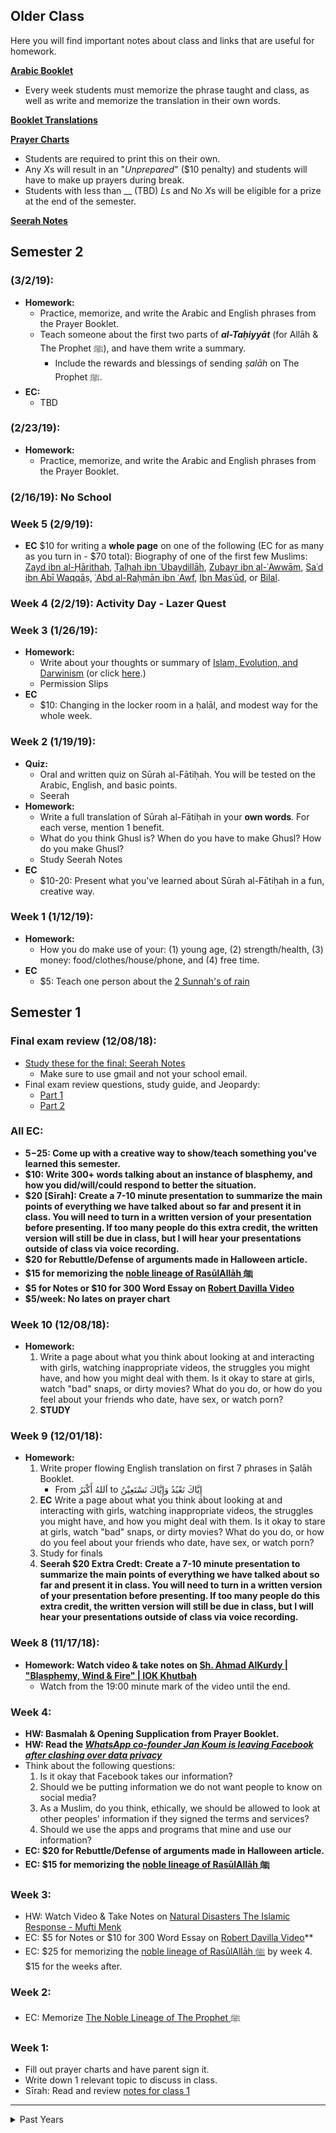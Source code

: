 ## Older Class
Here you will find important notes about class and links that are useful for homework. 

[**Arabic Booklet**](https://docs.google.com/document/d/1ytobjRGs8uK-O9xW1yqGiOJsly1gxuhGZsSK0El91KU/edit?usp=sharing)
- Every week students must memorize the phrase taught and class, as well as write and memorize the translation in their own words.

[**Booklet Translations**](https://docs.google.com/document/d/1ysXfgmkbDl2Qxi-9qAF0cWtt8Ucs8E9AveciSaWdFxs/edit?usp=sharing)

[**Prayer Charts**](https://docs.google.com/document/d/10r8J-O0p6TzG5Q4ko5ecl6XaQtnzPT-dc2YyPzZ4t1U/edit?usp=sharing)
- Students are required to print this on their own.
- Any *X*s will result in an "*Unprepared*" ($10 penalty) and students will have to make up prayers during break.
- Students with less than __ (TBD) *L*s and No *X*s will be eligible for a prize at the end of the semester.

[**Seerah Notes**](https://drive.google.com/open?id=1y8WXmSZhqnDGLrPU1MNW18L4yP7t87IV)

## Semester 2

### (3/2/19):
- **Homework:**
     - Practice, memorize, and write the Arabic and English phrases from the Prayer Booklet.
     - Teach someone about the first two parts of ***al-Taḥiyyāt*** (for Allāh & The Prophet ﷺ), and have them write a summary.
          - Include the rewards and blessings of sending *ṣalāh* on The Prophet ﷺ.
- **EC:**
     - TBD

### (2/23/19):
- **Homework:**
     - Practice, memorize, and write the Arabic and English phrases from the Prayer Booklet.
     
### (2/16/19): No School

### Week 5 (2/9/19):
- **EC** $10 for writing a **whole page** on one of the following (EC for as many as you turn in - $70 total):
     Biography of one of the first few Muslims: [Zayd ibn al-Ḥārithah](https://www.youtube.com/watch?v=Z7LteiDJ54Q), [Ṭalḥah ibn ʿUbaydillāh](https://www.youtube.com/watch?v=Exa4rS4DqOs), [Zubayr ibn al-ʿAwwām](https://www.youtube.com/watch?v=51ZbA15jjIE), [Saʿd ibn Abī Waqqāṣ](https://www.youtube.com/watch?v=IwDvrUq_ZVE), [ʿAbd al-Raḥmān ibn ʿAwf](https://www.youtube.com/watch?v=EihufTKtrOY), [Ibn Masʿūd](https://www.youtube.com/watch?v=YKDePhTisRE), or [Bilal](https://www.youtube.com/watch?v=PrOoNgz8W88).

### Week 4 (2/2/19): Activity Day - Lazer Quest

### Week 3 (1/26/19):
- **Homework:**
     - Write about your thoughts or summary of [Islam, Evolution, and Darwinism](https://youtu.be/riqCx84rhfY) (or click <a href="https://youtu.be/riqCx84rhfY" target="_blank">here</a>.)
     - Permission Slips
- **EC**
     - $10: Changing in the locker room in a ḥalāl, and modest way for the whole week.

### Week 2 (1/19/19):
- **Quiz:**
     - Oral and written quiz on Sūrah al-Fātiḥah. You will be tested on the Arabic, English, and basic points.
     - Seerah
- **Homework:**
     - Write a full translation of Sūrah al-Fātiḥah in your **own words**. For each verse, mention 1 benefit.
     - What do you think Ghusl is? When do you have to make Ghusl? How do you make Ghusl? 
     - Study Seerah Notes
- **EC**
     - $10-20: Present what you've learned about Sūrah al-Fātiḥah in a fun, creative way.

### Week 1 (1/12/19):
- **Homework:**
     - How you do make use of your: (1) young age, (2) strength/health, (3) money: food/clothes/house/phone, and (4) free time.
- **EC**
     - $5: Teach one person about the [2 Sunnah's of rain](https://servantsofthebeloved.com/writeups/rain.html)

## Semester 1

### Final exam review (12/08/18):
- <a href="https://drive.google.com/open?id=1y8WXmSZhqnDGLrPU1MNW18L4yP7t87IV" target="_blank">Study these for the final: Seerah Notes</a>
    - Make sure to use gmail and not your school email.
- Final exam review questions, study guide, and Jeopardy:
    - <a href="http://jeopardylabs.com/play/isia-2018-semester-1" target="_blank">Part 1</a>
    - <a href="http://jeopardylabs.com/play/isia-2018-semester-1-part-2" target="_blank">Part 2</a>
    
### All EC:
- **$5-$25: Come up with a creative way to show/teach something you've learned this semester.**
- **$10: Write 300+ words talking about an instance of blasphemy, and how you did/will/could respond to better the situation.**
- **$20 [Sīrah]: Create a 7-10 minute presentation to summarize the main points of everything we have talked about so far and present it in class. You will need to turn in a written version of your presentation before presenting. If too many people do this extra credit, the written version will still be due in class, but I will hear your presentations outside of class via voice recording.**
- **$20 for Rebuttle/Defense of arguments made in Halloween article.**
- **$15 for memorizing the [noble lineage of RasūlAllāh ﷺ](https://docs.google.com/document/d/1jgTC9KYiErtroFH7_ks3oUeUad7kTeFG43VbAp0rbv4/edit?usp=sharing)**
- **$5 for Notes or $10 for 300 Word Essay on [Robert Davilla Video](https://youtu.be/AWGXw9lpll4)**
- **$5/week: No lates on prayer chart**

### Week 10 (12/08/18):
- **Homework:**
    1. Write a page about what you think about looking at and interacting with girls, watching inappropriate videos, the struggles you might have, and how you might deal with them. Is it okay to stare at girls, watch "bad" snaps, or dirty movies? What do you do, or how do you feel about your friends who date, have sex, or watch porn?
    2. **STUDY**
    
### Week 9 (12/01/18):
- **Homework:**
    1. Write proper flowing English translation on first 7 phrases in Ṣalāh Booklet.
        - From اَللهُ أَكْبَرُ to إِيَّاكَ نَعْبُدُ وَإِيَّاكَ نَسْتَعِيْنُ
    2. **EC** Write a page about what you think about looking at and interacting with girls, watching inappropriate videos, the struggles you might have, and how you might deal with them. Is it okay to stare at girls, watch "bad" snaps, or dirty movies? What do you do, or how do you feel about your friends who date, have sex, or watch porn?
    3. Study for finals
    4. **Seerah $20 Extra Credt: Create a 7-10 minute presentation to summarize the main points of everything we have talked about so far and present it in class. You will need to turn in a written version of your presentation before presenting. If too many people do this extra credit, the written version will still be due in class, but I will hear your presentations outside of class via voice recording.**
    
### Week 8 (11/17/18):
- **Homework: Watch video & take notes on <a href="https://youtu.be/HQy9q6da_EY?t=1142" target="_blank">Sh. Ahmad AlKurdy | "Blasphemy, Wind & Fire" | IOK Khutbah</a>**
    - Watch from the 19:00 minute mark of the video until the end. 

### Week 4:
- **HW: Basmalah & Opening Supplication from Prayer Booklet.**
- **HW: Read the _[WhatsApp co-founder Jan Koum is leaving Facebook after clashing over data privacy](https://www.theverge.com/2018/4/30/17304792/whatsapp-jan-koum-facebook-data-privacy-encryption)_**
- Think about the following questions:
    1. Is it okay that Facebook takes our information?
    2. Should we be putting information we do not want people to know on social media?
    3. As a Muslim, do you think, ethically, we should be allowed to look at other peoples' information if they signed the terms and services?
    4. Should we use the apps and programs that mine and use our information?
- **EC: $20 for Rebuttle/Defense of arguments made in Halloween article.**
- **EC: $15 for memorizing the [noble lineage of RasūlAllāh ﷺ](https://docs.google.com/document/d/1jgTC9KYiErtroFH7_ks3oUeUad7kTeFG43VbAp0rbv4/edit?usp=sharing)**

### Week 3:
- HW: Watch Video & Take Notes on [Natural Disasters The Islamic Response - Mufti Menk](https://www.youtube.com/watch?v=0Ly2diWijes)
- EC: $5 for Notes or $10 for 300 Word Essay on [Robert Davilla Video](https://youtu.be/AWGXw9lpll4)**
- EC: $25 for memorizing the [noble lineage of RasūlAllāh ﷺ](https://docs.google.com/document/d/1jgTC9KYiErtroFH7_ks3oUeUad7kTeFG43VbAp0rbv4/edit?usp=sharing) by week 4. $15 for the weeks after.

### Week 2:
- EC: Memorize [The Noble Lineage of The Prophet ﷺ](https://docs.google.com/document/d/1jgTC9KYiErtroFH7_ks3oUeUad7kTeFG43VbAp0rbv4/edit?usp=sharing)

### Week 1:
- Fill out prayer charts and have parent sign it.
- Write down 1 relevant topic to discuss in class.
- Sīrah: Read and review [notes for class 1](https://docs.google.com/document/d/1OpDMNylQpj2bUupA1cbM13LdYGPWmFESFZ-B__xGLyU/edit?usp=sharing)

<hr/>
<details><summary>Past Years</summary>
    <a href="https://isocia.github.io/Older%20Class/2017-2018/2017-2018">2017-2018</a>
</details>
